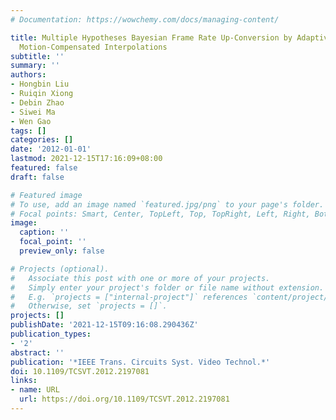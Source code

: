 ```yaml
---
# Documentation: https://wowchemy.com/docs/managing-content/

title: Multiple Hypotheses Bayesian Frame Rate Up-Conversion by Adaptive Fusion of
  Motion-Compensated Interpolations
subtitle: ''
summary: ''
authors:
- Hongbin Liu
- Ruiqin Xiong
- Debin Zhao
- Siwei Ma
- Wen Gao
tags: []
categories: []
date: '2012-01-01'
lastmod: 2021-12-15T17:16:09+08:00
featured: false
draft: false

# Featured image
# To use, add an image named `featured.jpg/png` to your page's folder.
# Focal points: Smart, Center, TopLeft, Top, TopRight, Left, Right, BottomLeft, Bottom, BottomRight.
image:
  caption: ''
  focal_point: ''
  preview_only: false

# Projects (optional).
#   Associate this post with one or more of your projects.
#   Simply enter your project's folder or file name without extension.
#   E.g. `projects = ["internal-project"]` references `content/project/deep-learning/index.md`.
#   Otherwise, set `projects = []`.
projects: []
publishDate: '2021-12-15T09:16:08.290436Z'
publication_types:
- '2'
abstract: ''
publication: '*IEEE Trans. Circuits Syst. Video Technol.*'
doi: 10.1109/TCSVT.2012.2197081
links:
- name: URL
  url: https://doi.org/10.1109/TCSVT.2012.2197081
---
```

